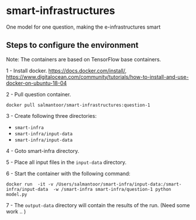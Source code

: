 # smart-infrastructures
One model for one question, making the e-infrastructures smart


## Steps to configure the environment

Note: The containers are based on TensorFlow base containers. 

1 - Install docker. https://docs.docker.com/install/, https://www.digitalocean.com/community/tutorials/how-to-install-and-use-docker-on-ubuntu-18-04

2 - Pull question container.  

```docker pull salmantoor/smart-infrastructures:question-1```
 
3 - Create following three directories:

   -  ```smart-infra```
   -  ```smart-infra/input-data```
   -  ```smart-infra/input-data```
   
4 - Goto smart-infra directory.

5 - Place all input files in the ```input-data``` directory. 

6 - Start the container with the following command: 

```docker run  -it -v /Users/salmantoor/smart-infra/input-data:/smart-infra/input-data  -w /smart-infra smart-infra/question-1 python model.py```

7 - The ```output-data``` directory will contain the results of the run. (Need some work .. )

